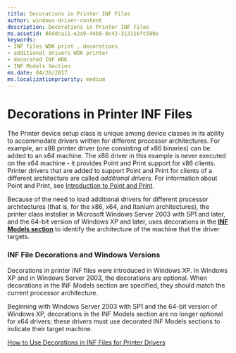 ```yaml
---
title: Decorations in Printer INF Files
author: windows-driver-content
description: Decorations in Printer INF Files
ms.assetid: 86ddca11-e2a9-44b8-8c42-313116fc580e
keywords:
- INF files WDK print , decorations
- additional drivers WDK printer
- decorated INF WDK
- INF Models Section
ms.date: 04/20/2017
ms.localizationpriority: medium
---
```


# Decorations in Printer INF Files


The Printer device setup class is unique among device classes in its ability to accommodate drivers written for different processor architectures. For example, an x86 printer driver (one consisting of x86 binaries) can be added to an x64 machine. The x86 driver in this example is never executed on the x64 machine - it provides Point and Print support for x86 clients. Printer drivers that are added to support Point and Print for clients of a different architecture are called *additional drivers*. For information about Point and Print, see [Introduction to Point and Print](introduction-to-point-and-print.md).

Because of the need to load additional drivers for different processor architectures (that is, for the x86, x64, and Itanium architectures), the printer class installer in Microsoft Windows Server 2003 with SP1 and later, and the 64-bit version of Windows XP and later, uses decorations in the [**INF Models section**](https://msdn.microsoft.com/library/windows/hardware/ff547456) to identify the architecture of the machine that the driver targets.

### INF File Decorations and Windows Versions

Decorations in printer INF files were introduced in Windows XP. In Windows XP and in Windows Server 2003, the decorations are optional. When decorations in the INF Models section are specified, they should match the current processor architecture.

Beginning with Windows Server 2003 with SP1 and the 64-bit version of Windows XP, decorations in the INF Models section are no longer optional for x64 drivers; these drivers must use decorated INF Models sections to indicate their target machine.

[How to Use Decorations in INF Files for Printer Drivers](how-to-use-decorations-in-inf-files-for-printer-drivers.md)

 

 




